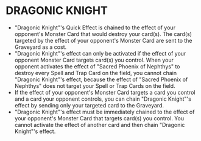 # DRAGONIC KNIGHT

*   "Dragonic Knight"'s Quick Effect is chained to the effect of your opponent's Monster Card that would destroy your card(s). The card(s) targeted by the effect of your opponent's Monster Card are sent to the Graveyard as a cost.
*   "Dragonic Knight"'s effect can only be activated if the effect of your opponent Monster Card targets card(s) you control. When your opponent activates the effect of "Sacred Phoenix of Nephthys" to destroy every Spell and Trap Card on the field, you cannot chain "Dragonic Knight"'s effect, because the effect of "Sacred Phoenix of Nephthys" does not target your Spell or Trap Cards on the field.
*   If the effect of your opponent's Monster Card targets a card you control and a card your opponent controls, you can chain "Dragonic Knight"'s effect by sending only your targeted card to the Graveyard.
*   "Dragonic Knight"'s effect must be immediately chained to the effect of your opponent's Monster Card that targets card(s) you control. You cannot activate the effect of another card and then chain "Dragonic Knight"'s effect.
